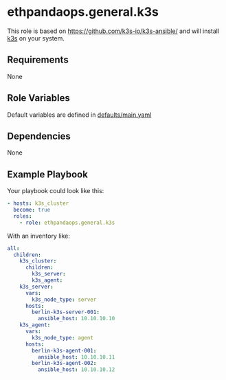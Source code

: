 # ethpandaops.general.k3s

This role is based on https://github.com/k3s-io/k3s-ansible/ and will install [k3s](https://github.com/k3s-io/k3s) on your system.

## Requirements

None

## Role Variables

Default variables are defined in [defaults/main.yaml](defaults/main.yaml)

## Dependencies

None

## Example Playbook

Your playbook could look like this:

```yaml
- hosts: k3s_cluster
  become: true
  roles:
    - role: ethpandaops.general.k3s
```

With an inventory like:

```yaml
all:
  children:
    k3s_cluster:
      children:
        k3s_server:
        k3s_agent:
    k3s_server:
      vars:
        k3s_node_type: server
      hosts:
        berlin-k3s-server-001:
          ansible_host: 10.10.10.10
    k3s_agent:
      vars:
        k3s_node_type: agent
      hosts:
        berlin-k3s-agent-001:
          ansible_host: 10.10.10.11
        berlin-k3s-agent-002:
          ansible_host: 10.10.10.12

```
